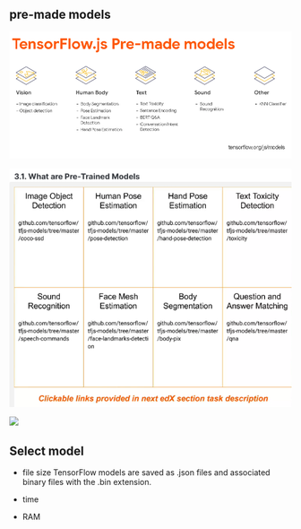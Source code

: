 ## pre-made models 

![](./pre-made-models.png)


![](./pre-trained-models.png)


![](pre-trained-samples.png)


## Select model

- file size
TensorFlow models are saved as .json files and associated binary files with the .bin extension.

- time

- RAM

